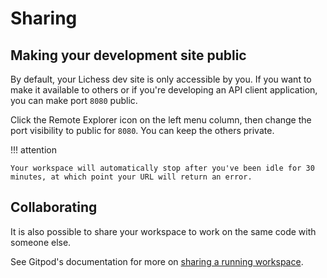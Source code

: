 # Sharing

## Making your development site public

By default, your Lichess dev site is only accessible by you. If you want to make it available to others or if you're developing an API client application, you can make port `8080` public.

Click the Remote Explorer icon on the left menu column, then change the port visibility to public for `8080`. You can keep the others private.

!!! attention

    Your workspace will automatically stop after you've been idle for 30 minutes, at which point your URL will return an error.

## Collaborating

It is also possible to share your workspace to work on the same code with someone else.

See Gitpod's documentation for more on [sharing a running workspace](https://www.gitpod.io/docs/sharing-and-collaboration#sharing-running-workspaces).
